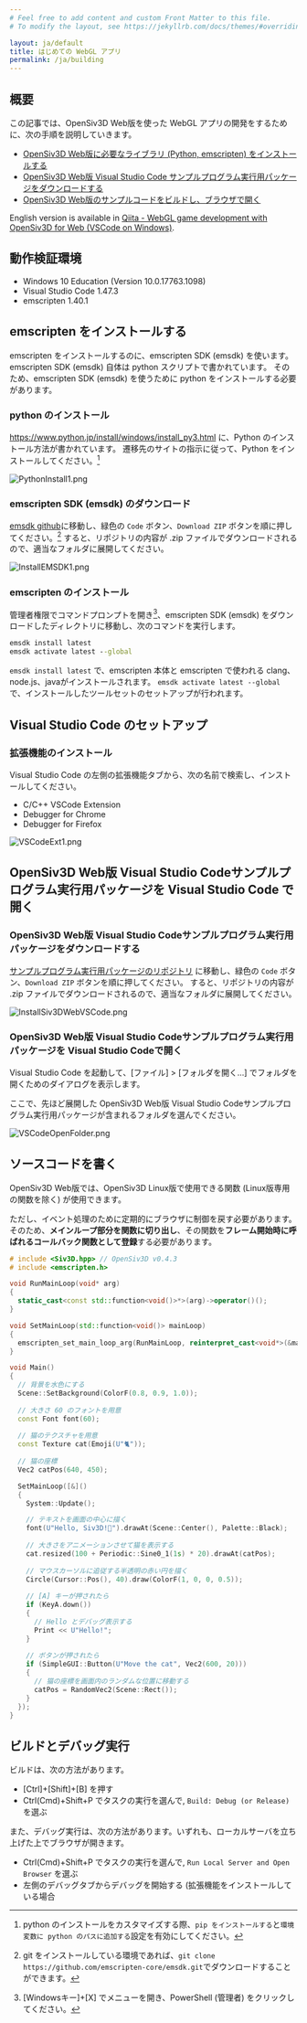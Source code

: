 ```yaml
---
# Feel free to add content and custom Front Matter to this file.
# To modify the layout, see https://jekyllrb.com/docs/themes/#overriding-theme-defaults

layout: ja/default
title: はじめての WebGL アプリ
permalink: /ja/building
---
```


## 概要

この記事では、OpenSiv3D Web版を使った WebGL アプリの開発をするために、次の手順を説明していきます。

- [OpenSiv3D Web版に必要なライブラリ (Python, emscripten) をインストールする](#emscripten-をインストールする)
- [OpenSiv3D Web版 Visual Studio Code サンプルプログラム実行用パッケージをダウンロードする](#opensiv3d-web版-visual-studio-codeサンプルプログラム実行用パッケージをダウンロードする)
- [OpenSiv3D Web版のサンプルコードをビルドし、ブラウザで開く](#ビルドとデバッグ実行)

English version is available in [Qiita - WebGL game development with OpenSiv3D for Web (VSCode on Windows)](https://qiita.com/nokotan/items/7fdb71b39901132b4014).

## 動作検証環境

- Windows 10 Education (Version 10.0.17763.1098)
- Visual Studio Code 1.47.3
- emscripten 1.40.1

## emscripten をインストールする

emscripten をインストールするのに、emscripten SDK (emsdk) を使います。
emscripten SDK (emsdk) 自体は python スクリプトで書かれています。
そのため、emscripten SDK (emsdk) を使うために python をインストールする必要があります。

### python のインストール

<https://www.python.jp/install/windows/install_py3.html> に、Python のインストール方法が書かれています。
遷移先のサイトの指示に従って、Python をインストールしてください。[^custom-python]

[^custom-python]: python のインストールをカスタマイズする際、`pip をインストールする`と`環境変数に python のパスに追加する`設定を有効にしてください。

![PythonInstall1.png](https://qiita-image-store.s3.ap-northeast-1.amazonaws.com/0/158514/19fd629e-4652-999e-c53e-9213a288049a.png)

### emscripten SDK (emsdk) のダウンロード

[emsdk github](https://github.com/emscripten-core/emsdk/archive/master.zip)に移動し、緑色の `Code` ボタン、`Download ZIP` ボタンを順に押してください。[^emsdk-git]
すると、リポジトリの内容が .zip ファイルでダウンロードされるので、適当なフォルダに展開してください。

[^emsdk-git]: git をインストールしている環境であれば、`git clone https://github.com/emscripten-core/emsdk.git`でダウンロードすることができます。

![InstallEMSDK1.png](https://qiita-image-store.s3.ap-northeast-1.amazonaws.com/0/158514/4b923473-ecf0-0266-950e-e5a8044ec60f.png)

### emscripten のインストール

管理者権限でコマンドプロンプトを開き[^admin-cmd]、emscripten SDK (emsdk) をダウンロードしたディレクトリに移動し、次のコマンドを実行します。

[^admin-cmd]: [Windowsキー]+[X] でメニューを開き、PowerShell (管理者) をクリックしてください。

```bat
emsdk install latest
emsdk activate latest --global
```

`emsdk install latest` で、emscripten 本体と emscripten で使われる clang、node.js、javaがインストールされます。
`emsdk activate latest --global` で、インストールしたツールセットのセットアップが行われます。

## Visual Studio Code のセットアップ

### 拡張機能のインストール

Visual Studio Code の左側の拡張機能タブから、次の名前で検索し、インストールしてください。

- C/C++ VSCode Extension
- Debugger for Chrome
- Debugger for Firefox

![VSCodeExt1.png](https://qiita-image-store.s3.ap-northeast-1.amazonaws.com/0/158514/bf97ad48-9626-4898-d671-48b740ddaecc.png)

## OpenSiv3D Web版 Visual Studio Codeサンプルプログラム実行用パッケージを Visual Studio Code で開く

### OpenSiv3D Web版 Visual Studio Codeサンプルプログラム実行用パッケージをダウンロードする

[サンプルプログラム実行用パッケージのリポジトリ](https://github.com/nokotan/OpenSiv3DForWeb-VSCode) に移動し、緑色の `Code` ボタン、`Download ZIP` ボタンを順に押してください。
すると、リポジトリの内容が .zip ファイルでダウンロードされるので、適当なフォルダに展開してください。

![InstallSiv3DWebVSCode.png](https://qiita-image-store.s3.ap-northeast-1.amazonaws.com/0/158514/3c6d1c31-e6ff-0fb4-a00c-0086a2fafd12.png)

### OpenSiv3D Web版 Visual Studio Codeサンプルプログラム実行用パッケージを Visual Studio Codeで開く

Visual Studio Code を起動して、[ファイル] > [フォルダを開く...] でフォルダを開くためのダイアログを表示します。

ここで、先ほど展開した OpenSiv3D Web版 Visual Studio Codeサンプルプログラム実行用パッケージが含まれるフォルダを選んでください。

[^open-dialog]: `File`をクリックし、`Open Folder ...`を選択します。

  ![VSCodeOpenFolder.png](https://qiita-image-store.s3.ap-northeast-1.amazonaws.com/0/158514/385e8dfe-3f3a-431f-a8ed-63e2d491723c.png)

## ソースコードを書く

OpenSiv3D Web版では、OpenSiv3D Linux版で使用できる関数 (Linux版専用の関数を除く) が使用できます。

ただし、イベント処理のために定期的にブラウザに制御を戻す必要があります。そのため、**メインループ部分を関数に切り出し**、その関数を**フレーム開始時に呼ばれるコールバック関数として登録**する必要があります。

```c++:Main.cpp
# include <Siv3D.hpp> // OpenSiv3D v0.4.3
# include <emscripten.h>

void RunMainLoop(void* arg)
{
  static_cast<const std::function<void()>*>(arg)->operator()();
}

void SetMainLoop(std::function<void()> mainLoop)
{
  emscripten_set_main_loop_arg(RunMainLoop, reinterpret_cast<void*>(&mainLoop), 0, 1);
}

void Main()
{
  // 背景を水色にする
  Scene::SetBackground(ColorF(0.8, 0.9, 1.0));
  
  // 大きさ 60 のフォントを用意
  const Font font(60);
  
  // 猫のテクスチャを用意
  const Texture cat(Emoji(U"🐈"));
  
  // 猫の座標
  Vec2 catPos(640, 450);

  SetMainLoop([&]()
  {
    System::Update();

    // テキストを画面の中心に描く
    font(U"Hello, Siv3D!🐣").drawAt(Scene::Center(), Palette::Black);
    
    // 大きさをアニメーションさせて猫を表示する
    cat.resized(100 + Periodic::Sine0_1(1s) * 20).drawAt(catPos);
    
    // マウスカーソルに追従する半透明の赤い円を描く
    Circle(Cursor::Pos(), 40).draw(ColorF(1, 0, 0, 0.5));
    
    // [A] キーが押されたら
    if (KeyA.down())
    {
      // Hello とデバッグ表示する
      Print << U"Hello!";
    }
    
    // ボタンが押されたら
    if (SimpleGUI::Button(U"Move the cat", Vec2(600, 20)))
    {
      // 猫の座標を画面内のランダムな位置に移動する
      catPos = RandomVec2(Scene::Rect());
    }
  });
}
```

## ビルドとデバッグ実行

ビルドは、次の方法があります。

- [Ctrl]+[Shift]+[B] を押す
- Ctrl(Cmd)+Shift+P でタスクの実行を選んで, `Build: Debug (or Release)` を選ぶ

また、デバッグ実行は、次の方法があります。いずれも、ローカルサーバを立ち上げた上でブラウザが開きます。

- Ctrl(Cmd)+Shift+P でタスクの実行を選んで, `Run Local Server and Open Browser` を選ぶ
- 左側のデバッグタブからデバッグを開始する (拡張機能をインストールしている場合
